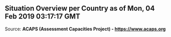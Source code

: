 ## Situation Overview per Country as of Mon, 04 Feb 2019 03:17:17 GMT

Source: **ACAPS (Assessment Capacities Project) - https://www.acaps.org**
